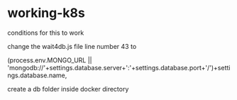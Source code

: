# working-k8s

conditions for this to work

change the wait4db.js file line number 43 to

(process.env.MONGO_URL || 'mongodb://'+settings.database.server+':'+settings.database.port+'/')+settings.database.name,

create a db folder inside docker directory
